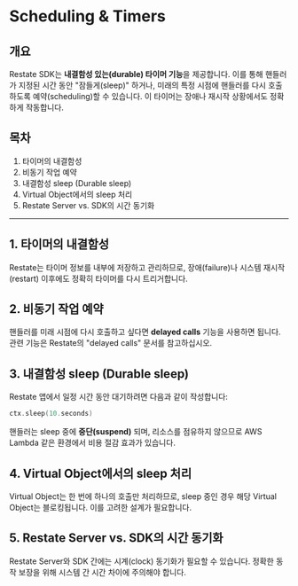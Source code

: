 # Scheduling & Timers

## 개요
Restate SDK는 **내결함성 있는(durable) 타이머 기능**을 제공합니다. 이를 통해 핸들러가 지정된 시간 동안 "잠들게(sleep)" 하거나, 미래의 특정 시점에 핸들러를 다시 호출하도록 예약(scheduling)할 수 있습니다. 이 타이머는 장애나 재시작 상황에서도 정확하게 작동합니다.

## 목차
1. 타이머의 내결함성
2. 비동기 작업 예약
3. 내결함성 sleep (Durable sleep)
4. Virtual Object에서의 sleep 처리
5. Restate Server vs. SDK의 시간 동기화

---

## 1. 타이머의 내결함성
Restate는 타이머 정보를 내부에 저장하고 관리하므로, 장애(failure)나 시스템 재시작(restart) 이후에도 정확히 타이머를 다시 트리거합니다.

## 2. 비동기 작업 예약
핸들러를 미래 시점에 다시 호출하고 싶다면 **delayed calls** 기능을 사용하면 됩니다. 관련 기능은 Restate의 "delayed calls" 문서를 참고하십시오.

## 3. 내결함성 sleep (Durable sleep)
Restate 앱에서 일정 시간 동안 대기하려면 다음과 같이 작성합니다:

```kotlin
ctx.sleep(10.seconds)
```

핸들러는 sleep 중에 **중단(suspend)** 되며, 리소스를 점유하지 않으므로 AWS Lambda 같은 환경에서 비용 절감 효과가 있습니다.

## 4. Virtual Object에서의 sleep 처리
Virtual Object는 한 번에 하나의 호출만 처리하므로, sleep 중인 경우 해당 Virtual Object는 블로킹됩니다. 이를 고려한 설계가 필요합니다.

## 5. Restate Server vs. SDK의 시간 동기화
Restate Server와 SDK 간에는 시계(clock) 동기화가 필요할 수 있습니다. 정확한 동작 보장을 위해 시스템 간 시간 차이에 주의해야 합니다.